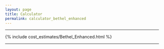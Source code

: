 ```yaml
---
layout: page
title: Calculator
permalink: calculator_bethel_enhanced
---
```


___

{% include cost_estimates/Bethel_Enhanced.html %}

___


